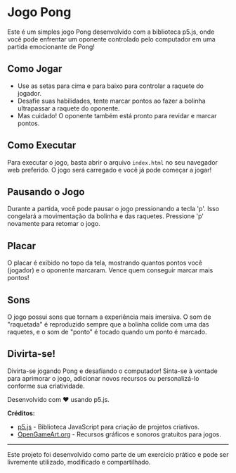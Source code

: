 # Jogo Pong

Este é um simples jogo Pong desenvolvido com a biblioteca p5.js, onde você pode enfrentar um oponente controlado pelo computador em uma partida emocionante de Pong!

## Como Jogar

- Use as setas para cima e para baixo para controlar a raquete do jogador.
- Desafie suas habilidades, tente marcar pontos ao fazer a bolinha ultrapassar a raquete do oponente.
- Mas cuidado! O oponente também está pronto para revidar e marcar pontos.

## Como Executar

Para executar o jogo, basta abrir o arquivo `index.html` no seu navegador web preferido. O jogo será carregado e você já pode começar a jogar!

## Pausando o Jogo

Durante a partida, você pode pausar o jogo pressionando a tecla 'p'. Isso congelará a movimentação da bolinha e das raquetes. Pressione 'p' novamente para retomar o jogo.

## Placar

O placar é exibido no topo da tela, mostrando quantos pontos você (jogador) e o oponente marcaram. Vence quem conseguir marcar mais pontos!

## Sons

O jogo possui sons que tornam a experiência mais imersiva. O som de "raquetada" é reproduzido sempre que a bolinha colide com uma das raquetes, e o som de "ponto" é tocado quando um ponto é marcado.

## Divirta-se!

Divirta-se jogando Pong e desafiando o computador! Sinta-se à vontade para aprimorar o jogo, adicionar novos recursos ou personalizá-lo conforme sua criatividade.

Desenvolvido com ❤️ usando p5.js.

**Créditos:**
- [p5.js](https://p5js.org) - Biblioteca JavaScript para criação de projetos criativos.
- [OpenGameArt.org](https://opengameart.org) - Recursos gráficos e sonoros gratuitos para jogos.

---
Este projeto foi desenvolvido como parte de um exercício prático e pode ser livremente utilizado, modificado e compartilhado.
